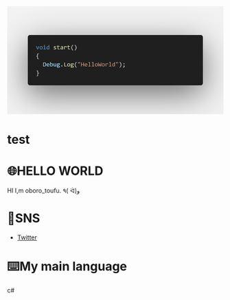 ![banner](code.png)
# test
# 🌐HELLO WORLD
HI I,m oboro_toufu.
٩( ᐛ)و

# 👾SNS
* [Twitter]([https://twitter.com/akazdayo](https://twitter.com/Toufu_studio))



# ⌨️My main language
c#
